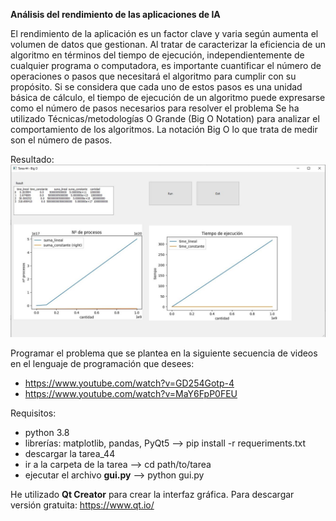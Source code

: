 **Análisis del rendimiento de las aplicaciones de IA**

El rendimiento de la aplicación es un factor clave y varia según aumenta el volumen de datos que
gestionan. Al tratar de caracterizar la eficiencia de un algoritmo en términos del tiempo de ejecución,
independientemente de cualquier programa o computadora, es importante cuantificar el número de
operaciones o pasos que necesitará el algoritmo para cumplir con su propósito. Si se considera que cada
uno de estos pasos es una unidad básica de cálculo, el tiempo de ejecución de un algoritmo puede
expresarse como el número de pasos necesarios para resolver el problema
Se ha utilizado Técnicas/metodologías O Grande (Big O Notation) para analizar el comportamiento de los algoritmos. La notación Big O lo
que trata de medir son el número de pasos.

Resultado: 
![imagen_etl](tarea_98.jpg)

Programar el problema que se plantea en la siguiente secuencia de videos en el
lenguaje de programación que desees:

* https://www.youtube.com/watch?v=GD254Gotp-4
* https://www.youtube.com/watch?v=MaY6FpP0FEU

Requisitos:
* python 3.8
* librerías: matplotlib, pandas, PyQt5 --> pip install -r requeriments.txt
* descargar la tarea_44
* ir a la carpeta de la tarea --> cd path/to/tarea
* ejecutar el archivo **gui.py** --> python gui.py

He utilizado **Qt Creator** para crear la interfaz gráfica. Para descargar versión gratuita: https://www.qt.io/


